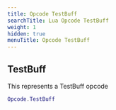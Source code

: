 ```yaml
---
title: Opcode TestBuff
searchTitle: Lua Opcode TestBuff
weight: 1
hidden: true
menuTitle: Opcode TestBuff
---
```

## TestBuff

This represents a TestBuff opcode
```lua
Opcode.TestBuff
```